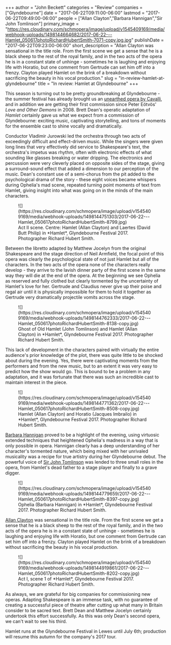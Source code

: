 +++
author = "John Beckett"
categories = "Review"
companies = ["Glyndebourne"]
date = "2017-06-22T09:11:00-06:00"
lastmod = "2017-06-22T09:49:00-06:00"
people = ["Allan Clayton","Barbara Hannigan","Sir John Tomlinson"]
primary_image = "https://res.cloudinary.com/schmopera/image/upload/v1545409169/media/webhook-uploads/1498144664682/2017-06-22---Hamlet_050617photoRichardHubertSmith-7071-copy.jpg.jpg"
publishDate = "2017-06-22T09:23:00-06:00"
short_description = "Allan Clayton was sensational in the title role. From the first scene we get a sense that he is a black sheep to the rest of the royal family, and in the two acts of the opera he is in a constant state of unhinge - sometimes he is laughing and enjoying life with Horatio, but one comment from Gertrude can set him off into a frenzy. Clayton played Hamlet on the brink of a breakdown without sacrificing the beauty in his vocal production."
slug = "in-review-hamlet-at-glyndebourne"
title = "In review: Hamlet at Glyndebourne"
+++

This season is turning out to be pretty groundbreaking at Glyndebourne - the summer festival has already brought us an [unearthed opera by Cavalli](/in-review-hipermestra-at-glyndebourne/), and in addition we are getting their first commission since Peter Eötvös' *Love and Other Demons* in 2008. Brett Dean's operatic adaptation of *Hamlet* certainly gave us what we expect from a commission of Glyndebourne: exciting music, captivating storytelling, and tons of moments for the ensemble cast to shine vocally and dramatically.
 
Conductor Vladimir Jurowski led the orchestra through two acts of exceedingly difficult and effect-driven music. While the singers were given long lines that very effectively did service to Shakespeare's text, the orchestra's impetus was rhythm, often with electronic effects of what sounding like glasses breaking or water dripping. The electronics and percussion were very cleverly placed on opposite sides of the stage, giving a surround-sound effect that added a dimension to our perception of the music. Dean's constant use of a semi-chorus from the pit added to the psychological drama of the story - these eight voices became whispers during Ophelia's mad scene, repeated turning point moments of text from Hamlet, giving insight into what was going on in the minds of the main characters.

<figure data-type="image">
![](https://res.cloudinary.com/schmopera/image/upload/v1545409169/media/webhook-uploads/1498144751303/2017-06-22---Hamlet_050617photoRichardHubertSmith-8799.jpg)
<figcaption>Act II scene. Centre: Hamlet (Allan Clayton) and Laertes (David Butt Philip) in *Hamlet*, Glyndebourne Festival 2017. Photographer Richard Hubert Smith.</figcaption>
</figure>
 
Between the libretto adapted by Matthew Jocelyn from the original Shakespeare and the stage direction of Neil Armfield, the focal point of this opera was clearly the psychological state of not just Hamlet but all of the characters. In the two acts of the opera none of the characters really develop - they arrive to the lavish dinner party of the first scene in the same way they will die at the end of the opera. At the beginning we see Ophelia as reserved and fully clothed but clearly tormented by the uncertainty of Hamlet's love for her. Gertrude and Claudius never give up their poise and regal air until it is physically impossible for them to hold it together as Gertrude very dramatically projectile vomits across the stage.

<figure data-type="image">
![](https://res.cloudinary.com/schmopera/image/upload/v1545409169/media/webhook-uploads/1498144762333/2017-06-22---Hamlet_050617photoRichardHubertSmith-8138-copy.jpg)
<figcaption>Ghost of Old Hamlet (John Tomlinson) and Hamlet (Allan Clayton) in *Hamlet*, Glyndebourne Festival 2017. Photographer Richard Hubert Smith.</figcaption>
</figure>

This lack of development in the characters paired with virtually the entire audience's prior knowledge of the plot, there was quite little to be shocked about during the evening. Yes, there were captivating moments from the performers and from the new music, but to an extent it was very easy to predict how the show would go. This is bound to be a problem in any adaptation, and it was fortunate that there was such an incredible cast to maintain interest in the piece.

<figure data-type="image">
![](https://res.cloudinary.com/schmopera/image/upload/v1545409169/media/webhook-uploads/1498144771362/2017-06-22---Hamlet_050617photoRichardHubertSmith-8508-copy.jpg)
<figcaption>Hamlet (Allan Clayton) and Horatio (Jacques Imbrailo) in *Hamlet*, Glyndebourne Festival 2017. Photographer Richard Hubert Smith.</figcaption>
</figure>
 
[Barbara Hannigan](/scene/people/barbara-hannigan/) proved to be a highlight of the evening, using virtuosic extended techniques that heightened Ophelia's madness in a way that is only possible in opera. Hannigan clearly has a deep understanding of her character's tormented nature, which being mixed with her unrivaled musicality was a recipe for true artistry during her Glyndebourne debut. The powerful voice of [Sir John Tomlinson](/talking-with-singers-sir-john-tomlinson/) was lended to three small roles in the opera, from Hamlet's dead father to a stage player and finally to a grave digger.

<figure data-type="image">
![](https://res.cloudinary.com/schmopera/image/upload/v1545409169/media/webhook-uploads/1498144779659/2017-06-22---Hamlet_050617photoRichardHubertSmith-8397-copy.jpg)
<figcaption>Ophelia (Barbara Hannigan) in *Hamlet*, Glyndebourne Festival 2017. Photographer Richard Hubert Smith.</figcaption>
</figure>

[Allan Clayton](/scene/people/allan-clayton/) was sensational in the title role. From the first scene we get a sense that he is a black sheep to the rest of the royal family, and in the two acts of the opera he is in a constant state of unhinge - sometimes he is laughing and enjoying life with Horatio, but one comment from Gertrude can set him off into a frenzy. Clayton played Hamlet on the brink of a breakdown without sacrificing the beauty in his vocal production.

<figure data-type="image">
![](https://res.cloudinary.com/schmopera/image/upload/v1545409169/media/webhook-uploads/1498144919861/2017-06-22---Hamlet_050617photoRichardHubertSmith-8202-copy.jpg)
<figcaption>Act I, scene 1 of *Hamlet*, Glyndebourne Festival 2017. Photographer Richard Hubert Smith.</figcaption>
</figure>
 
As always, we are grateful for big companies for commissioning new operas. Adapting Shakespeare is an immense task, with no guarantee of creating a successful piece of theatre after cutting up what many in Britain consider to be sacred text. Brett Dean and Matthew Jocelyn certainly undertook this effort successfully. As this was only Dean's second opera, we can't wait to see his third.
 
Hamlet runs at the Glyndebourne Festival in Lewes until July 6th; production will resume this autumn for the company's 2017 tour.

